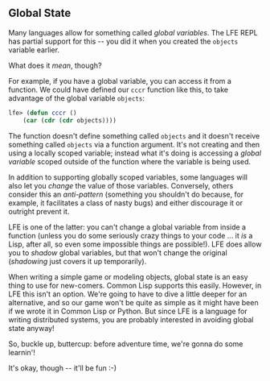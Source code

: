 ## Global State

Many languages allow for something called *global variables*. The LFE REPL has partial support for this -- you did it when you created the ``objects`` variable earlier.

What does it *mean*, though?

For example, if you have a global variable, you can access it from a function. We could have defined our ``cccr`` function like this, to take advantage of the global variable ``objects``:

```lisp
lfe> (defun cccr ()
    (car (cdr (cdr objects))))
```

The function doesn't define something called ``objects`` and it doesn't receive something called ``objects`` via a function argument. It's not creating and then using a locally scoped variable; instead what it's doing is accessing a *global variable* scoped outside of the function where the variable is being used.

In addition to supporting globally scoped variables, some languages will also let you *change* the value of those variables. Conversely, others consider this an *anti-pattern* (something you shouldn't do because, for example, it facilitates a class of nasty bugs) and either discourage it or outright prevent it.

LFE is one of the latter: you can't change a global variable from inside a function (unless you do some seriously crazy things to your code ... it *is* a Lisp, after all, so even some impossible things are possible!). LFE does allow you to *shadow* global variables, but that won't change the original (*shadowing* just covers it up temporarily).

When writing a simple game or modeling objects, global state is an easy thing to use for new-comers. Common Lisp supports this easily. However, in LFE this isn't an option. We're going to have to dive a little deeper for an alternative, and so our game won't be quite as simple as it might have been if we wrote it in Common Lisp or Python. But since LFE is a language for writing distributed systems, you are probably interested in avoiding global state anyway!

So, buckle up, buttercup: before adventure time, we're gonna do some learnin'!

It's okay, though -- it'll be fun :-)
